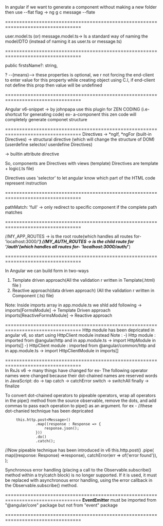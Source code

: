In angular if we want to generate a component without making a new folder then use --flat
flag -> ng g c message --flate

=================================================================================

user.model.ts (or) message.model.ts-> Is a standard way of naming the model/DTO
 (instead of naming it as user.ts or message.ts)

=================================================================================

public firstsName?: string, 

? --(means)--> these properties is optional, we r not 
forcing the end-client to enter value for this property while creating object using C.I,
if end-client not define this prop then value will be undefined


=================================================================================

Angular v6-snippet -> by johnpapa
use this plugin for ZEN CODING (i.e- shortcut for generating code)
ex- a-component this zen code will completely generate componet structure

=================================================================================
Directives ->
*ngIf, *ngFor (built-in Directives) -> structural directive (which will change the structure of DOM)
  <my-message> (userdefine selector/ userdefine Directives) 
  <div [ngStyle]="{backgroundColor: 'red'}"></div> -> builtin attribute directive 

  So, components are Directives with views (template)
  Directives are template + logic(.ts file)

Directives uses 'selector' to let angular know which part of the HTML code represent instruction

=================================================================================

 pathMatch: 'full'  -> only redirect to specific component if the complete path matches

=================================================================================
 
//MY_APP_ROUTES -> is the root route(which handles all routes for- 'localhost:3000/___')
//MY_AUTH_ROUTES -> is the child route for '/auth'(which handles all routes for- 'localhost:3000/auth/___')

=================================================================================

In Angular we can build form in two-ways
1) Template driven approach(All the validation r written in Template(.html) file )
2) Reactive approach(data driven approach) (All the validation r written in Component (.ts) file)

Note:
Inside imports array in app.module.ts we shld add following ->
 imports[FormsModule] -> Template Driven approach
 imports[ReactiveFormsModule] -> Reactive approach

=================================================================================
Http module has been depricated in angular v6, so start using HttpClient module instead
Note : -) Http module : imported from  @angular/http
       and in app.module.ts -> import  HttpModule in imports[]
       -) HttpClient module : imported from @angular/common/http
       and in app.module.ts -> import  HttpClientModule in imports[]
       
=================================================================================  
In RxJs v6 -> many things have changed 
for ex-
The following operator names were changed because their dot-chained
names are reserved words in JavaScript:
do -> tap
catch -> catchError
switch -> switchAll
finally -> finalize

To convert dot-chained operators to pipeable operators, wrap all operators in the pipe()
method from the source observable, remove the dots, and add commas to pass each operation 
to pipe() as an argument.
for ex -
  //these dot-chanied technique has been depricated

         this.http.post<Message>()
                  .map((response : Response => {
                      response.json();
                  }))
                  .do()
                  .catch();

  //Now pipeable technique has been introduced in v6
          this.http.post<Message>()
                    .pipe(
                        map((response: Response) =>response),
                        catchError(err => of('error found')),
                          );

                        
Synchronous error handling (placing a call to the Observable.subscribe() 
method within a try/catch block) is no longer supported. If it is used, 
it must be replaced with asynchronous error handling, using the error
 callback in the Observable.subscribe() method.

=================================================================================
  <b> EventEmitter</b> must be imported from "@angular/core" package but not from "event" package

=================================================================================